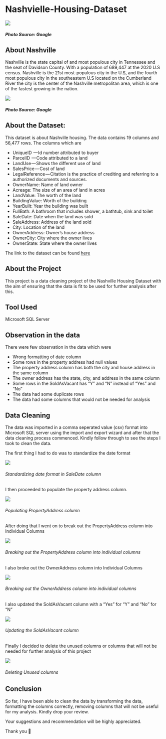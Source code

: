 # Nashvielle-Housing-Dataset
![](intro_pics11.jpg)
##### **Photo Source: Google**

## About Nashville
Nashville is the state capital of and most populous city in Tennessee and the seat of Davidson County. With a population of 689,447 at the 2020 U.S census. Nashville is the 21st most-populous city in the U.S, and the fourth most populous city in the southeastern U.S located on the Cumberland River the city is the center of the Nashville metropolitan area, which is one of the fastest growing in the nation.

![](Into_pics12.jpg)
##### **Photo Source: Google**

## About the Dataset: 
This dataset is about Nashville housing. The data contains 19 columns and 56,477 rows. The columns which are
* UniqueID  — Id number attributed to buyer
* ParcelID  — Code attributed to a land
* LandUse — Shows the different use of land
* SalesPrice — Cost of land
* LegalReference — Citation is the practice of crediting and referring to a authorized documents and sources.
* OwnerName: Name of land owner
* Acreage: The size of an area of land in acres
* LandValue: The worth of the land
* BuildingValue: Worth of the building
* YearBuilt: Year the building was built
* FullBath: A bathroom that includes shower, a bathtub, sink and toilet
* SaleDate: Date when the land was sold
* SaleAddress: Address of the land sold
* City: Location of the land
* OwnerAddress: Owner’s house address
* OwnerCity: City where the owner lives
* OwnerState: State where the owner lives

The link to the dataset can be found [here](https://medium.com/r/?url=https%3A%2F%2Fgithub.com%2Fblessingekwere%2FNashvielle-Housing-Dataset%2Fblob%2Fmain%2FNashville%2520Housing%2520Data%2520for%2520Data%2520Cleaning.xlsx)

## About the Project
This project is a data cleaning project of the Nashville Housing Dataset with the aim of ensuring that the data is fit to be used for further analysis after this.

## Tool Used
Microsoft SQL Server

## Observation in the data
There were few observation in the data which were
* Wrong formatting of date column
* Some rows in the property address had null values
* The property address column has both the city and house address in the same column
* The owner address has the state, city, and address in the same column
* Some rows in the SoldAsVacant has “Y” and “N” instead of “Yes” and “No”
* The data had some duplicate rows 
* The data had some columns that would not be needed for analysis

## Data Cleaning
The data was imported in a comma seperated value (csv) format into Microsoft SQL server using the import and export wizard and after that the data cleaning process commenced. Kindly follow through to see the steps I took to clean the data.

The first thing I had to do was to standardize the date format

![](Standardize%20Date%20format.png)

###### Standardizing date format in SaleDate column

I then proceeded to populate the property address column.

![](Populate%20Property%20Address%20Data.png)
###### Populating PropertyAddress column

After doing that I went on to break out the PropertyAddress column into Individual Columns

![](Breaking%20out%20Property%20Address%20into%20Individual%20Columns%20(Address%2C%20City%2C%20State).png)
###### Breaking out the PropertyAddress column into individual columns


 I also broke out the OwnerAddress column into Individual Columns
 
 ![](/Breaking%20out%20Owner%20Address%20into%20Individual%20Columns%20(Address%2C%20City%2C%20State).png)
 ###### Breaking out the OwnerAddress column into individual columns


I also updated the SoldAsVacant column with a “Yes” for “Y” and “No” for “N”

![](Updating%20SoldAsvacant%20from%20Y%20to%20Yes%20and%20N%20to%20No%20respectively.png)
###### Updating the SoldAsVacant column


Finally I decided to delete the unused columns or columns that will not be needed for further analysis of this project

![](Deleting%20unused%20columns.png)
###### Deleting Unused columns

## Conclusion
So far, I have been able to clean the data by transforming the data, formatting the columns correctly, removing columns that will not be useful for my analysis. 
Kindly drop your review. 

Your suggestions and recommendation will be highly appreciated.

Thank you :hugs:

